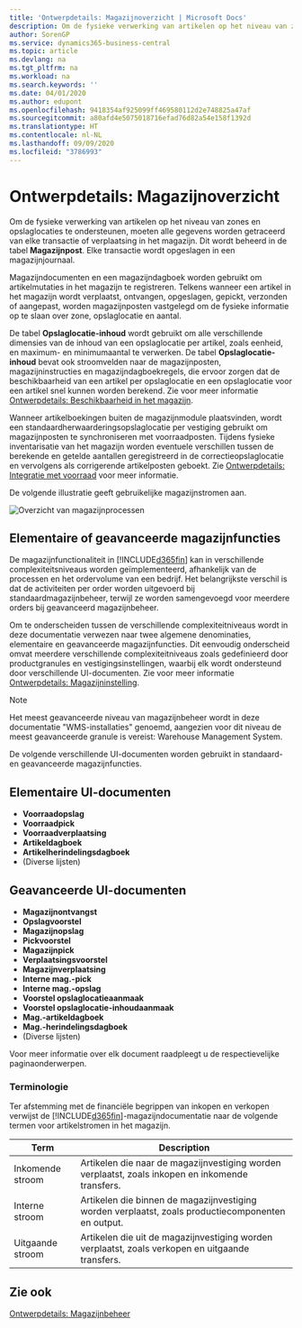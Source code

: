 ```yaml
---
title: 'Ontwerpdetails: Magazijnoverzicht | Microsoft Docs'
description: Om de fysieke verwerking van artikelen op het niveau van zones en opslaglocaties te ondersteunen, moeten alle gegevens worden getraceerd van elke transactie of verplaatsing in het magazijn. Dit wordt beheerd in de tabel **Magazijnpost**. Elke transactie wordt opgeslagen in een magazijnjournaal.
author: SorenGP
ms.service: dynamics365-business-central
ms.topic: article
ms.devlang: na
ms.tgt_pltfrm: na
ms.workload: na
ms.search.keywords: ''
ms.date: 04/01/2020
ms.author: edupont
ms.openlocfilehash: 9418354af925099ff469580112d2e748825a47af
ms.sourcegitcommit: a80afd4e5075018716efad76d82a54e158f1392d
ms.translationtype: HT
ms.contentlocale: nl-NL
ms.lasthandoff: 09/09/2020
ms.locfileid: "3786993"
---
```

# <a name="design-details-warehouse-overview"></a>Ontwerpdetails: Magazijnoverzicht
Om de fysieke verwerking van artikelen op het niveau van zones en opslaglocaties te ondersteunen, moeten alle gegevens worden getraceerd van elke transactie of verplaatsing in het magazijn. Dit wordt beheerd in de tabel **Magazijnpost**. Elke transactie wordt opgeslagen in een magazijnjournaal.  

Magazijndocumenten en een magazijndagboek worden gebruikt om artikelmutaties in het magazijn te registreren. Telkens wanneer een artikel in het magazijn wordt verplaatst, ontvangen, opgeslagen, gepickt, verzonden of aangepast, worden magazijnposten vastgelegd om de fysieke informatie op te slaan over zone, opslaglocatie en aantal.

De tabel **Opslaglocatie-inhoud** wordt gebruikt om alle verschillende dimensies van de inhoud van een opslaglocatie per artikel, zoals eenheid, en maximum- en minimumaantal te verwerken. De tabel **Opslaglocatie-inhoud** bevat ook stroomvelden naar de magazijnposten, magazijninstructies en magazijndagboekregels, die ervoor zorgen dat de beschikbaarheid van een artikel per opslaglocatie en een opslaglocatie voor een artikel snel kunnen worden berekend. Zie voor meer informatie [Ontwerpdetails: Beschikbaarheid in het magazijn](design-details-availability-in-the-warehouse.md).  

Wanneer artikelboekingen buiten de magazijnmodule plaatsvinden, wordt een standaardherwaarderingsopslaglocatie per vestiging gebruikt om magazijnposten te synchroniseren met voorraadposten. Tijdens fysieke inventarisatie van het magazijn worden eventuele verschillen tussen de berekende en getelde aantallen geregistreerd in de correctieopslaglocatie en vervolgens als corrigerende artikelposten geboekt. Zie [Ontwerpdetails: Integratie met voorraad](design-details-integration-with-inventory.md) voor meer informatie.  

De volgende illustratie geeft gebruikelijke magazijnstromen aan.  

![Overzicht van magazijnprocessen](media/design_details_warehouse_management_overview.png "Overzicht van magazijnprocessen")  

## <a name="basic-or-advanced-warehousing"></a>Elementaire of geavanceerde magazijnfuncties  
De magazijnfunctionaliteit in [!INCLUDE[d365fin](includes/d365fin_md.md)] kan in verschillende complexiteitsniveaus worden geïmplementeerd, afhankelijk van de processen en het ordervolume van een bedrijf. Het belangrijkste verschil is dat de activiteiten per order worden uitgevoerd bij standaardmagazijnbeheer, terwijl ze worden samengevoegd voor meerdere orders bij geavanceerd magazijnbeheer.  

 Om te onderscheiden tussen de verschillende complexiteitniveaus wordt in deze documentatie verwezen naar twee algemene denominaties, elementaire en geavanceerde magazijnfuncties. Dit eenvoudig onderscheid omvat meerdere verschillende complexiteitniveaus zoals gedefinieerd door productgranules en vestigingsinstellingen, waarbij elk wordt ondersteund door verschillende UI-documenten. Zie voor meer informatie [Ontwerpdetails: Magazijninstelling](design-details-warehouse-setup.md).  

> [!NOTE]  
>  Het meest geavanceerde niveau van magazijnbeheer wordt in deze documentatie "WMS-installaties" genoemd, aangezien voor dit niveau de meest geavanceerde granule is vereist: Warehouse Management System.  

 De volgende verschillende UI-documenten worden gebruikt in standaard- en geavanceerde magazijnfuncties.  

## <a name="basic-ui-documents"></a>Elementaire UI-documenten  

-   **Voorraadopslag**  
-   **Voorraadpick**  
-   **Voorraadverplaatsing**  
-   **Artikeldagboek**  
-   **Artikelherindelingsdagboek**  
-   (Diverse lijsten)  

## <a name="advanced-ui-documents"></a>Geavanceerde UI-documenten  

-   **Magazijnontvangst**  
-   **Opslagvoorstel**  
-   **Magazijnopslag**  
-   **Pickvoorstel**  
-   **Magazijnpick**  
-   **Verplaatsingsvoorstel**  
-   **Magazijnverplaatsing**  
-   **Interne mag.-pick**  
-   **Interne mag.-opslag**  
-   **Voorstel opslaglocatieaanmaak**  
-   **Voorstel opslaglocatie-inhoudaanmaak**  
-   **Mag.-artikeldagboek**  
-   **Mag.-herindelingsdagboek**  
-   (Diverse lijsten)  

Voor meer informatie over elk document raadpleegt u de respectievelijke paginaonderwerpen.  

### <a name="terminology"></a>Terminologie  
Ter afstemming met de financiële begrippen van inkopen en verkopen verwijst de [!INCLUDE[d365fin](includes/d365fin_md.md)]-magazijndocumentatie naar de volgende termen voor artikelstromen in het magazijn.  

|Term|Description|  
|----------|---------------------------------------|  
|Inkomende stroom|Artikelen die naar de magazijnvestiging worden verplaatst, zoals inkopen en inkomende transfers.|  
|Interne stroom|Artikelen die binnen de magazijnvestiging worden verplaatst, zoals productiecomponenten en output.|  
|Uitgaande stroom|Artikelen die uit de magazijnvestiging worden verplaatst, zoals verkopen en uitgaande transfers.|  

## <a name="see-also"></a>Zie ook  
 [Ontwerpdetails: Magazijnbeheer](design-details-warehouse-management.md)
